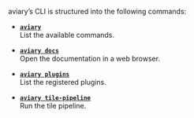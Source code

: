 <style>
  .md-sidebar--secondary { visibility: hidden }
</style>

aviary’s CLI is structured into the following commands:

<div class="grid cards" markdown>

-   [**`aviary`**][**aviary**]<br>
    List the available commands.

-   [**`aviary docs`**][**aviary docs**]<br>
    Open the documentation in a web browser.

-   [**`aviary plugins`**][**aviary plugins**]<br>
    List the registered plugins.

-   [**`aviary tile-pipeline`**][**aviary tile-pipeline**]<br>
    Run the tile pipeline.

</div>

  [**aviary**]: aviary.md
  [**aviary docs**]: aviary_docs.md
  [**aviary plugins**]: aviary_plugins.md
  [**aviary tile-pipeline**]: aviary_tile_pipeline.md
